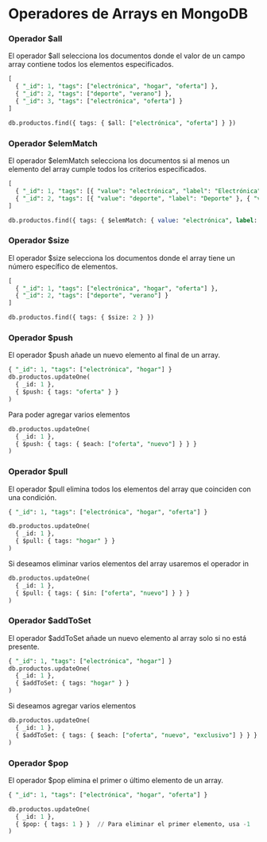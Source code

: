 # Operadores de Arrays en MongoDB

### Operador $all

El operador $all selecciona los documentos donde el valor de un campo array contiene todos los elementos especificados.

```sql
[
  { "_id": 1, "tags": ["electrónica", "hogar", "oferta"] },
  { "_id": 2, "tags": ["deporte", "verano"] },
  { "_id": 3, "tags": ["electrónica", "oferta"] }
]

db.productos.find({ tags: { $all: ["electrónica", "oferta"] } })
```

### Operador $elemMatch

El operador $elemMatch selecciona los documentos si al menos un elemento del array cumple todos los criterios especificados.

```sql
[
  { "_id": 1, "tags": [{ "value": "electrónica", "label": "Electrónica" }, { "value": "hogar", "label": "Hogar" }] },
  { "_id": 2, "tags": [{ "value": "deporte", "label": "Deporte" }, { "value": "verano", "label": "Verano" }] }
]

db.productos.find({ tags: { $elemMatch: { value: "electrónica", label: "Electrónica" } } })
```

### Operador $size

El operador $size selecciona los documentos donde el array tiene un número específico de elementos.

```sql 
[
  { "_id": 1, "tags": ["electrónica", "hogar", "oferta"] },
  { "_id": 2, "tags": ["deporte", "verano"] }
]

db.productos.find({ tags: { $size: 2 } })
```

### Operador $push

El operador $push añade un nuevo elemento al final de un array.

```sql 
{ "_id": 1, "tags": ["electrónica", "hogar"] }
db.productos.updateOne(
  { _id: 1 },
  { $push: { tags: "oferta" } }
)
```

Para poder agregar varios elementos 

```sql 
db.productos.updateOne(
  { _id: 1 },
  { $push: { tags: { $each: ["oferta", "nuevo"] } } }
)
```
### Operador $pull

El operador $pull elimina todos los elementos del array que coinciden con una condición.

```sql 
{ "_id": 1, "tags": ["electrónica", "hogar", "oferta"] }

db.productos.updateOne(
  { _id: 1 },
  { $pull: { tags: "hogar" } }
)
```

Si deseamos eliminar varios elementos del array usaremos el operador in 

```sql
db.productos.updateOne(
  { _id: 1 },
  { $pull: { tags: { $in: ["oferta", "nuevo"] } } }
)
```

### Operador $addToSet

El operador $addToSet añade un nuevo elemento al array solo si no está presente.

```sql
{ "_id": 1, "tags": ["electrónica", "hogar"] }
db.productos.updateOne(
  { _id: 1 },
  { $addToSet: { tags: "hogar" } }
)
```

Si deseamos agregar varios elementos 

```sql
db.productos.updateOne(
  { _id: 1 },
  { $addToSet: { tags: { $each: ["oferta", "nuevo", "exclusivo"] } } }
) 
```


### Operador $pop

El operador $pop elimina el primer o último elemento de un array.

```sql 
{ "_id": 1, "tags": ["electrónica", "hogar", "oferta"] }

db.productos.updateOne(
  { _id: 1 },
  { $pop: { tags: 1 } }  // Para eliminar el primer elemento, usa -1
)
```